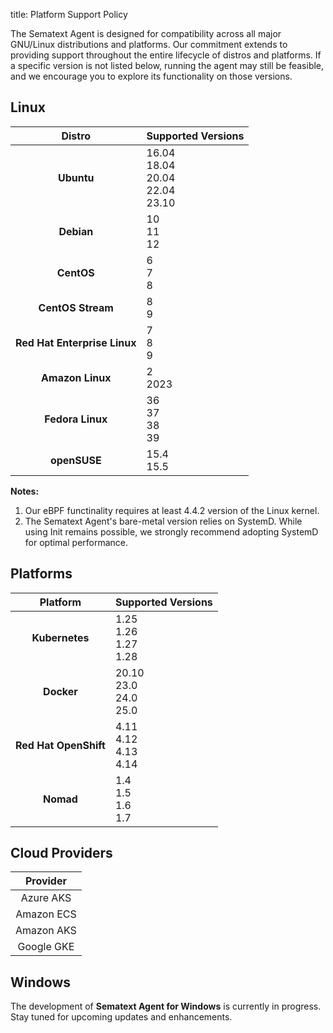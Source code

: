 title: Platform Support Policy

The Sematext Agent is designed for compatibility across all major GNU/Linux distributions and platforms. Our commitment extends to providing support throughout the entire lifecycle of distros and platforms. If a specific version is not listed below, running the agent may still be feasible, and we encourage you to explore its functionality on those versions.

## Linux

| Distro | Supported Versions |
|:-:|:-|
| **Ubuntu** | 16.04<br>18.04<br>20.04<br>22.04<br>23.10 |
| **Debian** | 10<br>11<br>12 |
| **CentOS** | 6<br>7<br>8 |
| **CentOS Stream** | 8<br>9 |
| **Red Hat Enterprise Linux** | 7<br>8<br>9 |
| **Amazon Linux** | 2<br>2023 |
| **Fedora Linux** | 36<br>37<br>38<br>39 |
| **openSUSE** | 15.4<br>15.5 |

**Notes:**


1. Our eBPF functinality requires at least 4.4.2 version of the Linux kernel.  
2. The Sematext Agent's bare-metal version relies on SystemD. While using Init remains possible, we strongly recommend adopting SystemD for optimal performance.

## Platforms

| Platform | Supported Versions |
|:-:|:-|
| **Kubernetes** | 1.25<br>1.26<br>1.27<br>1.28 |
| **Docker** | 20.10<br>23.0<br>24.0<br>25.0 | 
| **Red Hat OpenShift** | 4.11<br>4.12<br>4.13<br>4.14 | 
| **Nomad** | 1.4<br>1.5<br>1.6<br>1.7 | 

## Cloud Providers

| Provider |
|:-:|
| Azure AKS |
| Amazon ECS |
| Amazon AKS |
| Google GKE |

## Windows

The development of **Sematext Agent for Windows** is currently in progress. Stay tuned for upcoming updates and enhancements.
